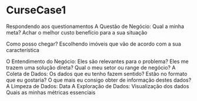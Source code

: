 # CurseCase1


Respondendo aos questionamentos
A Questão de Negócio:
Qual a minha meta?
Achar o melhor custo benefício para a sua situação

Como posso chegar?
Escolhendo imóveis que vão de acordo com a sua característica

O Entendimento do Negócio:
Eles são relevantes para o problema?
Eles me trazem uma solução direta?
Qual o meu setor ou range de negócio?
A Coleta de Dados:
Os dados que eu tenho fazem sentido?
Estão no formato que eu gostaria?
O que mais eu consigo obter de informação destes dados?
A Limpeza de Dados:
Data
A Exploração de Dados:
Visualização dos dados
Quais as minhas métricas essenciais
